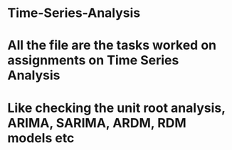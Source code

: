 # Time-Series-Analysis
# All the file are the tasks worked on assignments on Time Series Analysis
# Like checking the unit root analysis, ARIMA, SARIMA, ARDM, RDM models etc
